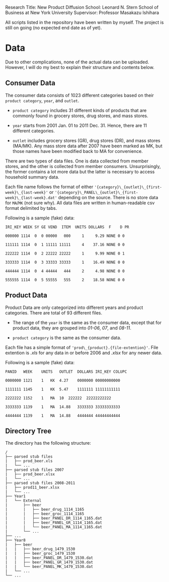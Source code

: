 Research Title: New Product Diffusion
School: Leonard N. Stern School of Business at New York University
Supervisor: Professor Masakazu Ishihara

All scripts listed in the repository have been written by myself.
The project is still on going (no expected end date as of yet).

# Data
Due to other complications, none of the actual data can be uploaded.
However, I will do my best to explain their structure and contents below.

## Consumer Data
The consumer data consists of 1023 different categories based on their `product category`, `year`, and `outlet`.

* `product category` includes 31 different kinds of products that are commonly found in grocery stores, drug stores, and mass stores.

* `year` starts from 2001 Jan. 01 to 2011 Dec. 31. Hence, there are 11 different categories.

* `outlet` includes grocery stores (GR), drug stores (DR), and mass stores (MA/MK). Any mass store data after 2007 have been marked as MK, but those names have been modified back to MA for convenience.

There are two types of data files. One is data collected from member stores, and the other is collected from member consumers. Unsurprisingly, the former contains a lot more data but the latter is necessary to access household summary data.

Each file name follows the format of either `'{category}\_{outlet}\_{first-week}\_{last-week}'` or `'{category}\_PANEL\_{outlet}\_{first-week}\_{last-week}.dat'` depending on the source. There is no store data for `MA`/`MK` (not sure why). All data files are written in human-readable csv format delimited by tabs.

Following is a sample (fake) data:


    IRI_KEY WEEK SY GE VEND  ITEM  UNITS DOLLARS  F    D PR

    000000 1114  0  0 00000   000     1     9.29 NONE 0 0
	
    111111 1114  0  1 11111 11111     4    37.16 NONE 0 0

    222222 1114  0  2 22222 22222     1     9.99 NONE 0 1

    333333 1114  0  3 33333 33333     1    16.49 NONE 0 0

    444444 1114  0  4 44444   444     2     4.98 NONE 0 0

    555555 1114  0  5 55555   555     2    18.58 NONE 0 0


## Product Data
Product Data are only categorized into different years and product categories. There are total of 93 different files.

* The range of the `year` is the same as the consumer data, except that for product data, they are grouped into *01-06*, *07*, and *08-11*.

* `product category` is the same as the consumer data.

Each file has a simple format of `'prod\_{product}.{file-extention}'`. File extention is *.xls* for any data in or before 2006 and *.xlsx* for any newer data.

Following is a sample (fake) data:

    PANID	WEEK	UNITS	OUTLET	DOLLARS	IRI_KEY	COLUPC

    0000000	1121	1	KK	4.27	0000000	00000000000

    1111111	1145	1	KK	5.47	1111111	11111111111

    2222222	1152	1	MA	10	222222	22222222222

    3333333	1139	1	MA	14.88	3333333	33333333333

    4444444	1139	1	MA	14.88	4444444	44444444444

## Directory Tree
The directory has the following structure:

    /
    ├── parsed stub files
    |   ├── prod_beer.xls  
    |   └── ...    
    ├── parsed stub files 2007
    |   ├── prod_beer.xlsx
    |   └── ...    
    ├── parsed stub files 2008-2011
    |   ├── prod11_beer.xlsx
    |   └── ...  
    ├── Year1
    |   └── External
    |       ├── beer
    |       |   ├── beer_drug_1114_1165
    |       |   ├── beer_groc_1114_1165
    |       |   ├── beer_PANEL_DR_1114_1165.dat
    |       |   ├── beer_PANEL_GR_1114_1165.dat
    |       |   └── beer_PANEL_MA_1114_1165.dat
    |       └── ...
    ├── ...
    ├── Year8
    |   ├── beer
    |   |   ├── beer_drug_1479_1530
    |   |   ├── beer_groc_1479_1530
    |   |   ├── beer_PANEL_DR_1479_1530.dat
    |   |   ├── beer_PANEL_GR_1479_1530.dat
    |   |   └── beer_PANEL_MK_1479_1530.dat
    |   └── ...
    └── ...   
